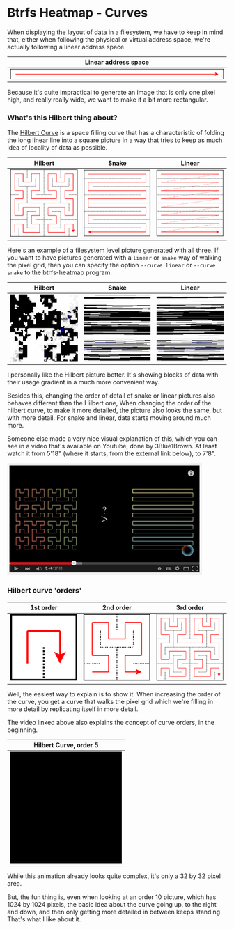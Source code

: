 Btrfs Heatmap - Curves
======================

When displaying the layout of data in a filesystem, we have to keep in mind
that, either when following the physical or virtual address space, we're actually
following a linear address space.

Linear address space |
:----------: |
![hilbert](curves/line.png) |

Because it's quite impractical to generate an image that is only one pixel
high, and really really wide, we want to make it a bit more rectangular.

### What's this Hilbert thing about?

The [Hilbert Curve](https://en.wikipedia.org/wiki/Hilbert_curve) is a space filling curve
that has a characteristic of folding the long linear line into a square picture in a
way that tries to keep as much idea of locality of data as possible.

Hilbert | Snake | Linear |
:------:|:------:|:-------:
![hilbert](curves/hilbert.png) | ![snake](curves/snake.png) | ![linear](curves/linear.png)

Here's an example of a filesystem level picture generated with all three. If
you want to have pictures generated with a `linear` or `snake` way of walking
the pixel grid, then you can specify the option `--curve linear` or `--curve
snake` to the btrfs-heatmap program.

Hilbert | Snake | Linear |
:------:|:------:|:------:
![hilbert](curves/hilbert-fs.png) | ![linear](curves/snake-fs.png) | ![linear](curves/linear-fs.png)

I personally like the Hilbert picture better. It's showing blocks of data with
their usage gradient in a much more convenient way.

Besides this, changing the order of detail of snake or linear pictures also
behaves different than the Hilbert one, When changing the order of the hilbert
curve, to make it more detailed, the picture also looks the same, but with more
detail. For snake and linear, data starts moving around much more.

Someone else made a very nice visual explanation of this, which you can see in
a video that's available on Youtube, done by 3Blue1Brown. At least watch it
from 5'18" (where it starts, from the external link below), to 7'8".

[![A video about the Hilbert Curve](curves/ubuishilbert.jpg)](https://www.youtube.com/watch?v=DuiryHHTrjU&t=5m18s)

### Hilbert curve 'orders'

1st order | 2nd order | 3rd order |
:------:|:------:|:------:
![hilbert](curves/hilbert-1.png) | ![linear](curves/hilbert-2.png) | ![linear](curves/hilbert.png)

Well, the easiest way to explain is to show it. When increasing the order of the curve,
you get a curve that walks the pixel grid which we're filling in more detail by
replicating itself in more detail.

The video linked above also explains the concept of curve orders, in the beginning.

Hilbert Curve, order 5 |
:------:|
![hilbert](curves/hilbert-order-05-size-08.gif) |

While this animation already looks quite complex, it's only a 32 by 32 pixel
area.

But, the fun thing is, even when looking at an order 10 picture, which has 1024
by 1024 pixels, the basic idea about the curve going up, to the right and down,
and then only getting more detailed in between keeps standing. That's what I
like about it.
